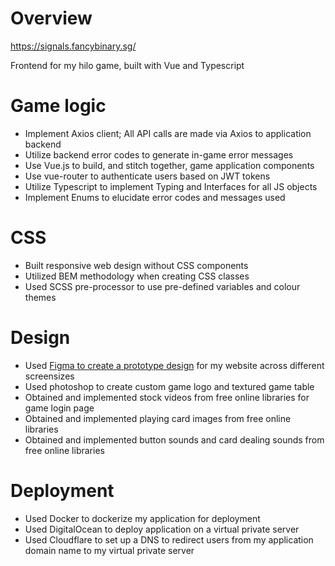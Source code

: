 # Overview
https://signals.fancybinary.sg/

Frontend for my hilo game, built with Vue and Typescript

# Game logic
 - Implement Axios client; All API calls are made via Axios to application backend
 - Utilize backend error codes to generate in-game error messages
 - Use Vue.js to build, and stitch together, game application components
 - Use vue-router to authenticate users based on JWT tokens
 - Utilize Typescript to implement Typing and Interfaces for all JS objects
 - Implement Enums to elucidate error codes and messages used

# CSS
 - Built responsive web design without CSS components
 - Utilized BEM methodology when creating CSS classes
 - Used SCSS pre-processor to use pre-defined variables and colour themes

# Design
 - Used [Figma to create a prototype design](https://www.figma.com/community/file/1085180273187267171) for my website across different screensizes
 - Used photoshop to create custom game logo and textured game table
 - Obtained and implemented stock videos from free online libraries for game login page
 - Obtained and implemented playing card images from free online libraries
 - Obtained and implemented button sounds and card dealing sounds from free online libraries

# Deployment
 - Used Docker to dockerize my application for deployment
 - Used DigitalOcean to deploy application on a virtual private server
 - Used Cloudflare to set up a DNS to redirect users from my application domain name to my virtual private server